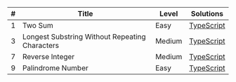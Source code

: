 | #  | Title  | Level | Solutions | 
|---:|---|---|---| 
| 1  | Two Sum | Easy | [TypeScript](https://github.com/MytrucNguyen/leetcode.problems/tree/main/typescript/0001.twoSum) |
| 3  | Longest Substring Without Repeating Characters | Medium | [TypeScript](https://github.com/MytrucNguyen/leetcode.problems/tree/main/typescript/0003.longestSubstringWithoutRepeatingCharacters) |
| 7  | Reverse Integer | Medium | [TypeScript](https://github.com/MytrucNguyen/leetcode.problems/tree/main/typescript/0007.reverseInteger) |
| 9  | Palindrome Number | Easy | [TypeScript](https://github.com/MytrucNguyen/leetcode.problems/tree/main/typescript/0009.palindromeNumber) |